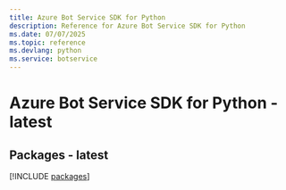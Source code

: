 ```yaml
---
title: Azure Bot Service SDK for Python
description: Reference for Azure Bot Service SDK for Python
ms.date: 07/07/2025
ms.topic: reference
ms.devlang: python
ms.service: botservice
---
```

# Azure Bot Service SDK for Python - latest
## Packages - latest
[!INCLUDE [packages](bot-service-index.md)]